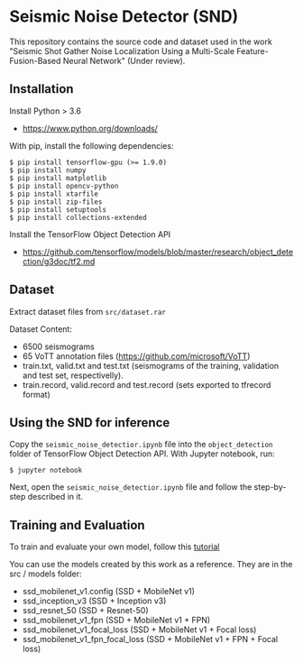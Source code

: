 # Seismic Noise Detector (SND)
This repository contains the source code and dataset used in the work "Seismic Shot Gather Noise Localization Using a Multi-Scale Feature-Fusion-Based Neural Network" (Under review).

## Installation

Install Python > 3.6 
  * https://www.python.org/downloads/

With pip, install the following dependencies:

    $ pip install tensorflow-gpu (>= 1.9.0)
    $ pip install numpy
    $ pip install matplotlib
    $ pip install opencv-python
    $ pip install xtarfile
    $ pip install zip-files
    $ pip install setuptools
    $ pip install collections-extended

Install the TensorFlow Object Detection API

  * https://github.com/tensorflow/models/blob/master/research/object_detection/g3doc/tf2.md


## Dataset

Extract dataset files from  `src/dataset.rar`

Dataset Content:

  * 6500 seismograms
  * 65 VoTT annotation files (https://github.com/microsoft/VoTT)
  * train.txt, valid.txt and test.txt (seismograms of the training, validation and test set, respectivelly).
  * train.record, valid.record and test.record (sets exported to tfrecord format)
  
## Using the SND for inference
Copy the `seismic_noise_detectior.ipynb` file into the `object_detection` folder of TensorFlow Object Detection API. With Jupyter notebook, run:

    $ jupyter notebook

Next, open the `seismic_noise_detectior.ipynb` file and follow the step-by-step described in it.

## Training and Evaluation

To train and evaluate your own model, follow this [tutorial](https://github.com/tensorflow/models/blob/master/research/object_detection/g3doc/tf1.md)

You can use the models created by this work as a reference. They are in the src / models folder:

  * ssd_mobilenet_v1.config (SSD + MobileNet v1)
  * ssd_inception_v3 (SSD + Inception v3)
  * ssd_resnet_50 (SSD + Resnet-50)
  * ssd_mobilenet_v1_fpn (SSD + MobileNet v1 + FPN)
  * ssd_mobilenet_v1_focal_loss (SSD + MobileNet v1 + Focal loss)
  * ssd_mobilenet_v1_fpn_focal_loss (SSD + MobileNet v1 + FPN + Focal loss)
  


